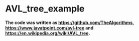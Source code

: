 # AVL_tree_example  
**The code was written as https://github.com/TheAlgorithms, https://www.javatpoint.com/avl-tree and https://en.wikipedia.org/wiki/AVL_tree.**

